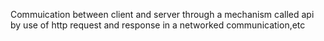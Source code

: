 Commuication between client and server through a mechanism called api by use of http request and response in a networked communication,etc
